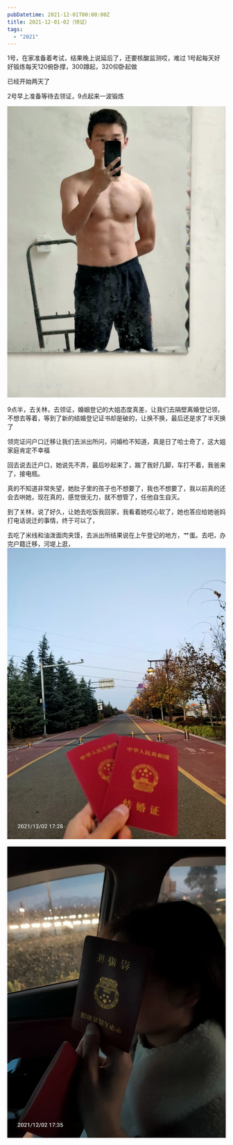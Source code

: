 ```yaml
---
pubDatetime: 2021-12-01T00:00:00Z
title: 2021-12-01-02（领证）
tags:
  - "2021"
---
```


1号，在家准备着考试，结果晚上说延后了，还要核酸监测哎，难过
1号起每天好好锻炼每天120俯卧撑，300蹲起，320仰卧起做

已经开始两天了

2号早上准备等待去领证，9点起来一波锻炼

![](../../img/6904315-e5b05bedaa66391a.jpg)

9点半，去关林，去领证，婚姻登记的大姐态度真差，让我们去隔壁离婚登记领，不想去等着，等到了新的结婚登记证书却是破的，让换不换，最后还是求了半天换了

领完证问户口迁移让我们去派出所问，问婚检不知道，真是日了哈士奇了，这大姐家庭肯定不幸福

回去说去迁户口，她说先不弄，最后吵起来了，踹了我好几脚，车打不着，我爸来了，接电瓶。

真的不知道非常失望，她肚子里的孩子也不想要了，我也不想要了，我以前真的还会去哄她，现在真的，感觉很无力，就不想管了，任他自生自灭。

到了关林，说了好久，让她去吃饭我回家，我看着她哎心软了，她也答应给她爸妈打电话说迁的事情，终于可以了，

去吃了米线和油泼面肉夹馍，去派出所结果说在上午登记的地方，艹蛋。去吧，办完户籍迁移，河堤上逛，![](../../img/6904315-028b8b8ffbc8914f.jpg)

![](../../img/6904315-4b20590e4d2fa7bb.jpg)


